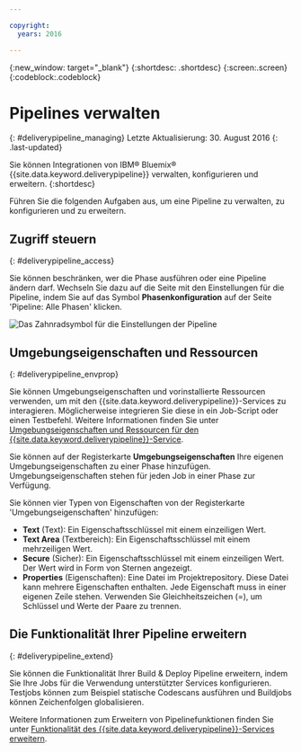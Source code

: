 ```yaml
---

copyright:
  years: 2016

---
```

<!-- Copyright info at top of file: REQUIRED
    The copyright info is YAML content that must occur at the top of the MD file, before attributes are listed.
    It must be surrounded by 3 dashes.
    The value "years" can contain just one year or a two years separated by a comma. (years: 2014, 2016)
    Indentation as per the previous template must be preserved.
-->

{:new_window: target="_blank"}
{:shortdesc: .shortdesc}
{:screen:.screen}
{:codeblock:.codeblock}

# Pipelines verwalten
{: #deliverypipeline_managing}
Letzte Aktualisierung: 30. August 2016
{: .last-updated}

Sie können Integrationen von IBM&reg; Bluemix&reg; {{site.data.keyword.deliverypipeline}} verwalten, konfigurieren und erweitern.
{:shortdesc}

Führen Sie die folgenden Aufgaben aus, um eine Pipeline zu verwalten, zu konfigurieren und zu erweitern.

## Zugriff steuern
{: #deliverypipeline_access}

Sie können beschränken, wer die Phase ausführen oder eine Pipeline ändern darf. Wechseln Sie dazu auf die Seite mit den Einstellungen für die Pipeline, indem Sie auf das Symbol **Phasenkonfiguration** auf der Seite 'Pipeline: Alle Phasen' klicken.

![Das Zahnradsymbol für die Einstellungen der Pipeline](./images/pipeline_settings.png)

## Umgebungseigenschaften und Ressourcen
{: #deliverypipeline_envprop}

Sie können Umgebungseigenschaften und vorinstallierte Ressourcen verwenden, um mit den {{site.data.keyword.deliverypipeline}}-Services zu interagieren. Möglicherweise integrieren Sie diese in ein Job-Script oder einen Testbefehl. Weitere Informationen finden Sie unter [Umgebungseigenschaften und Ressourcen für den {{site.data.keyword.deliverypipeline}}-Service](./deploy_var.html).

Sie können auf der Registerkarte **Umgebungseigenschaften** Ihre eigenen Umgebungseigenschaften zu einer Phase hinzufügen. Umgebungseigenschaften stehen für jeden Job in einer Phase zur Verfügung.

Sie können vier Typen von Eigenschaften von der Registerkarte 'Umgebungseigenschaften' hinzufügen:
* **Text** (Text): Ein Eigenschaftsschlüssel mit einem einzeiligen Wert.
* **Text Area** (Textbereich): Ein Eigenschaftsschlüssel mit einem mehrzeiligen Wert.
* **Secure** (Sicher): Ein Eigenschaftsschlüssel mit einem einzeiligen Wert. Der Wert wird in Form von Sternen angezeigt.
* **Properties** (Eigenschaften): Eine Datei im Projektrepository. Diese Datei kann mehrere Eigenschaften enthalten. Jede Eigenschaft muss in einer eigenen Zeile stehen. Verwenden Sie Gleichheitszeichen (=), um Schlüssel und Werte der Paare zu trennen.

## Die Funktionalität Ihrer Pipeline erweitern
{: #deliverypipeline_extend}

Sie können die Funktionalität Ihrer Build & Deploy Pipeline erweitern, indem Sie Ihre Jobs für die Verwendung unterstützter Services konfigurieren. Testjobs können zum Beispiel statische Codescans ausführen und Buildjobs können Zeichenfolgen globalisieren.

Weitere Informationen zum Erweitern von Pipelinefunktionen finden Sie unter [Funktionalität des {{site.data.keyword.deliverypipeline}}-Services erweitern](./deliverypipeline_extension.html).

<!-- [1]: https://www.ng.bluemix.net/docs/manageapps/deployingapps.html#appmanifest
[2]: https://www.ng.bluemix.net/docs/#services/DeliveryPipeline/index.html#getstartwithCD
[3]: http://docs.cloudfoundry.org/devguide/installcf/whats-new-v6.html#push
[4]: https://console.ng.bluemix.net/?ace_base=true/#/pricing/cloudOEPaneId=pricing
[5]: ./images/open_logs.png
[6]: #manifests
[7]: ./images/runbar-annotated-dark.png
[8]: ./images/input_tab_only_execute.png
[9]: ./images/deploy_to.png
[10]: ./images/view_logs_and_history.png
[11]: ./images/play_button.png
[12]: ./images/basicAnimate.gif
[13]: ./images/AddStage.png
[14]: ./images/AddJob.png
[15]: ./images/jobs.png
[16]: ./images/RunStage.png
[17]: https://www.ng.bluemix.net/docs/starters/container_pipeline.html#container_pipeline
[18]: ../../../tutorials/basicbuild
[19]: #add_stage
[20]: #add_job
[21]: ../deploy_ext
[22]: ./images/pipeline_settings_icon.png
[23]: ./images/pipeline_settings.png
[24]: https://www.ng.bluemix.net/docs/services/reqnsi.html#add_service
[25]: ../deploy_var
[26]: ./images/click_stage_run_number.png
[27]: ./images/diagram.jpg -->
